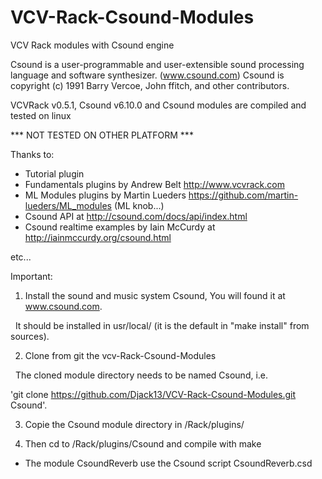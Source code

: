 # VCV-Rack-Csound-Modules
VCV Rack modules with Csound engine

Csound is a user-programmable and user-extensible sound processing language and software synthesizer. (www.csound.com)
Csound is copyright (c) 1991 Barry Vercoe, John ffitch, and other contributors.

VCVRack v0.5.1, Csound v6.10.0 and Csound modules are compiled and tested on linux

*** NOT TESTED ON OTHER PLATFORM ***

Thanks to:
 - Tutorial plugin 
 - Fundamentals plugins by Andrew Belt http://www.vcvrack.com
 - ML Modules plugins by Martin Lueders https://github.com/martin-lueders/ML_modules (ML knob...)
 - Csound API at http://csound.com/docs/api/index.html
 - Csound realtime examples by Iain McCurdy at http://iainmccurdy.org/csound.html
 
 etc...

Important:

1) Install the sound and music system Csound, You will found it at www.csound.com.

   It should be installed in usr/local/ (it is the default in "make install" from sources).

2) Clone from git the vcv-Rack-Csound-Modules 

   The cloned module directory needs to be named Csound, i.e.
   
   'git clone https://github.com/Djack13/VCV-Rack-Csound-Modules.git Csound'.

3) Copie the Csound module directory in /Rack/plugins/

4) Then cd to /Rack/plugins/Csound and compile with make



* The module CsoundReverb use the Csound script CsoundReverb.csd

